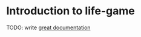# Introduction to life-game

TODO: write [great documentation](http://jacobian.org/writing/what-to-write/)
